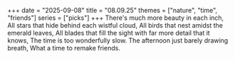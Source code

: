 +++
date = "2025-09-08"
title = "08.09.25"
themes = ["nature", "time", "friends"]
series = ["picks"]
+++
There's much more beauty in each inch,
All stars that hide behind each wistful cloud,
All birds that nest amidst the emerald leaves,
All blades that fill the sight with far more detail that it knows,
The time is too wonderfully slow.
The afternoon just barely drawing breath,
What a time to remake friends.
